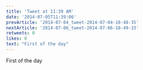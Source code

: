```yaml
---
title: 'Tweet at 11:39 AM'
date: '2014-07-05T11:39:06'
prevArticle: '2014-07-04_tweet-2014-07-04-18-48-35'
nextArticle: '2014-07-06_tweet-2014-07-06-10-49-33'
retweets: 0
likes: 0
text: "First of the day"
---
```

First of the day